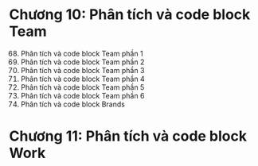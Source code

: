 # Chương 10: Phân tích và code block Team
68. Phân tích và code block Team phần 1
69. Phân tích và code block Team phần 2
70. Phân tích và code block Team phần 3
71. Phân tích và code block Team phần 4
72. Phân tích và code block Team phần 5
73. Phân tích và code block Team phần 6
74. Phân tích và code block Brands
# Chương 11: Phân tích và code block Work
